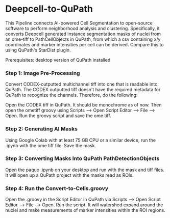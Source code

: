 # Deepcell-to-QuPath
This Pipeline connects AI-powered Cell Segmentation to open-source software to perform neighborhood analysis and clustering. Specifically, it converts Deepcell generated instance segmentation masks of nuclei from an ome-tiff to PathCellObjects in QuPath, from which a csv containing x/y coordinates and marker intensities per cell can be derived. Compare this to using QuPath's StarDist plugin.

Prerequisites: desktop version of QuPath installed

### Step 1: Image Pre-Processing

Convert CODEX-outputted multichannel tiff into one that is readable into QuPath. The CODEX outputted tiff doesn't have the required metadata for QuPath to recognize the channels. Therefore, do the following:

Open the CODEX tiff in QuPath. It should be monochrome as of now. Then open the ometiff groovy using Scripts --> Open Script Editor --> File --> Open. Run the groovy script and save the ome tiff.

### Step 2: Generating AI Masks

Using Google Colab with at least 75 GB CPU or a similar device, run the .ipynb with the ome tiff file. Save the mask.

### Step 3: Converting Masks Into QuPath PathDetectionObjects

Open the paquo .ipynb on your desktop and run with the mask and tiff files. It will open up a QuPath project with the masks read as ROIs.

### Step 4: Run the Convert-to-Cells.groovy

Open the .groovy in the Script Editor in QuPath via Scripts --> Open Script Editor --> File --> Open. Run the script. It will watershed expand around the nuclei and make measurements of marker intensities within the ROI regions.
